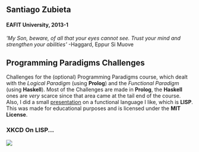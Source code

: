 ## Santiago Zubieta
#### EAFIT University, 2013-1

*'My Son, beware, of all that your eyes cannot see. Trust your mind and strengthen your abilities'*
-Haggard, Eppur Si Muove

## Programming Paradigms Challenges
Challenges for the (optional) Programming Paradigms course, which dealt with the *Logical Paradigm* (using **Prolog**) and the *Functional Paradigm* (using **Haskell**). Most of the Challenges are made in **Prolog**, the **Haskell** ones are *very* scarce since that area came at the tail end of the course. Also, I did a small [presentation](https://github.com/Zubieta/Programming_Paradigms/raw/master/Common_Lisp_Slides.pdf) on a functional language I like, which is **LISP**. This was made for educational purposes and is licensed under the **MIT License**.

### XKCD On LISP...
[![](https://i.imgur.com/1iAdyHS.png)](https://xkcd.com/224/)
